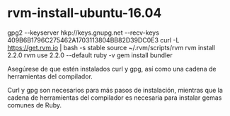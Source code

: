 # rvm-install-ubuntu-16.04

gpg2 --keyserver hkp://keys.gnupg.net --recv-keys 409B6B1796C275462A1703113804BB82D39DC0E3
curl -L https://get.rvm.io | bash -s stable
source ~/.rvm/scripts/rvm
rvm install 2.2.0
rvm use 2.2.0 --default
ruby -v
gem install bundler


Asegúrese de que estén instalados curl y gpg, así como una cadena de herramientas del compilador.

Curl y gpg son necesarios para más pasos de instalación, mientras que la cadena de herramientas del compilador es necesaria para instalar gemas comunes de Ruby.



